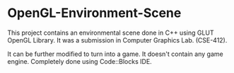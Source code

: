 # OpenGL-Environment-Scene

This project contains an environmental scene done in C++ using GLUT OpenGL Library. It was a submission in Computer Graphics Lab. (CSE-412). 

It can be further modified to turn into a game. It doesn't contain any game engine. Completely done using Code::Blocks IDE.
